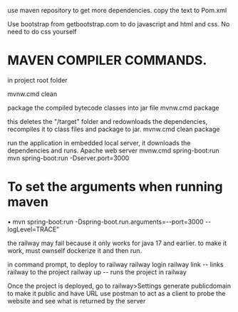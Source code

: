 use maven repository to get more dependencies. copy the text to Pom.xml

Use bootstrap from getbootstrap.com to do javascript and html and css. No need to do css yourself

# MAVEN COMPILER COMMANDS.
in project root folder

mvnw.cmd clean 

package the compiled bytecode classes into jar file
mvnw.cmd package

this deletes the "/target" folder and redownloads the dependencies, recompiles it to class files and package to jar.
mvnw.cmd clean package

run the application in embedded local server, it downloads the dependencies and runs. Apache web server
mvnw.cmd spring-boot:run
mvn spring-boot:run -Dserver.port=3000

# To set the arguments when running maven
• mvn spring-boot:run -Dspring-boot.run.arguments=--port=3000
<space>--logLevel=TRACE”





the railway may fail because it only works for java 17 and earlier. to make it work, must ownself dockerize it and then run.

in command prompt, to deploy to railway
railway login
railway link       -- links railway to the project
railway up         -- runs the project in railway

Once the project is deployed, go to railway>Settings generate publicdomain to make it public and have URL
use postman to act as a client to probe the website and see what is returned by the server